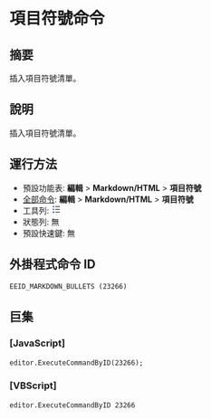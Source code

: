 # 項目符號命令

## 摘要

插入項目符號清單。

## 說明

插入項目符號清單。

## 運行方法

- 預設功能表: **編輯** \> **Markdown/HTML** \> **項目符號**
- [全部命令](../tools/all_commands): **編輯** \> **Markdown/HTML** \> **項目符號**
- 工具列: ![](../../images/bullets.png)
- 狀態列: 無
- 預設快速鍵: 無

## 外掛程式命令 ID

```
EEID_MARKDOWN_BULLETS (23266)
```

## 巨集

### \[JavaScript\]

```
editor.ExecuteCommandByID(23266);
```

### \[VBScript\]

```
editor.ExecuteCommandByID 23266
```

